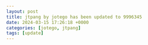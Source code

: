 ```yaml
---
layout: post
title: jtpang by jotego has been updated to 9996345
date: 2024-03-15 17:26:18 +0000
categories: [jotego, jtpang]
tags: [update]
---
```


